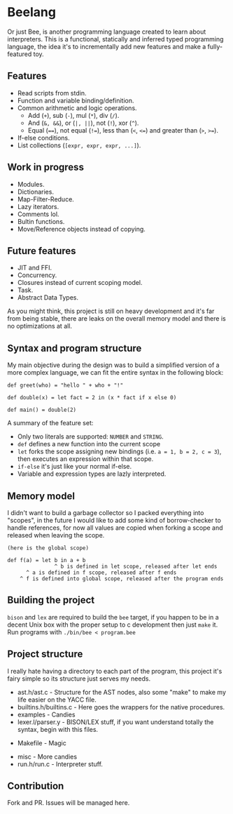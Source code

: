 # Beelang

Or just Bee, is another programming language created to learn about interpreters. This is a functional, statically and inferred typed
programming language, the idea it's to incrementally add new features and make a fully-featured toy.

## Features

* Read scripts from stdin.
* Function and variable binding/definition.
* Common arithmetic and logic operations.
  - Add (`+`), sub (`-`), mul (`*`), div (`/`).
  - And (`&, &&`), or (`|, ||`), not (`!`), xor (`^`).
  - Equal (`==`), not equal (`!=`), less than (`<`, `<=`) and greater than (`>`, `>=`).
* If-else conditions.
* List collections (`[expr, expr, expr, ...]`).

## Work in progress

* Modules.
* Dictionaries.
* Map-Filter-Reduce.
* Lazy iterators.
* Comments lol.
* Bultin functions.
* Move/Reference objects instead of copying.

## Future features

* JIT and FFI.
* Concurrency.
* Closures instead of current scoping model.
* Task.
* Abstract Data Types.

As you might think, this project is still on heavy development and it's far from being stable, there are leaks on the overall memory
model and there is no optimizations at all.

## Syntax and program structure

My main objective during the design was to build a simplified version of a more complex language, we can fit the entire syntax
in the following block:

```
def greet(who) = "hello " + who + "!"

def double(x) = let fact = 2 in (x * fact if x else 0)

def main() = double(2)
```

A summary of the feature set:
  * Only two literals are supported: `NUMBER` and `STRING`.
  * `def` defines a new function into the current scope
  * `let` forks the scope assigning new bindings (i.e. `a = 1, b = 2, c = 3`), then executes an expression within that scope.
  * `if-else` it's just like your normal if-else.
  * Variable and expression types are lazly interpreted.

## Memory model

I didn't want to build a garbage collector so I packed everything into "scopes", in the future I would like to add some kind of
borrow-checker to handle references, for now all values are copied when forking a scope and released when leaving the scope.

```
(here is the global scope)

def f(a) = let b in a + b
               ^ b is defined in let scope, released after let ends
      ^ a is defined in f scope, released after f ends
    ^ f is defined into global scope, released after the program ends
```

## Building the project

`bison` and `lex` are required to build the `bee` target, if you happen to be in a decent Unix box with the proper setup to
c development then just `make` it. Run programs with `./bin/bee < program.bee`

## Project structure

I really hate having a directory to each part of the program, this project it's fairy simple so its structure just serves my needs.

* ast.h/ast.c - Structure for the AST nodes, also some "make" to make my life easier on the YACC file.
* builtins.h/builtins.c - Here goes the wrappers for the native procedures.
* examples - Candies
* lexer.l/parser.y - BISON/LEX stuff, if you want understand totally the syntax, begin with this files.
- Makefile - Magic
* misc - More candies
* run.h/run.c - Interpreter stuff.

## Contribution

Fork and PR. Issues will be managed here.

